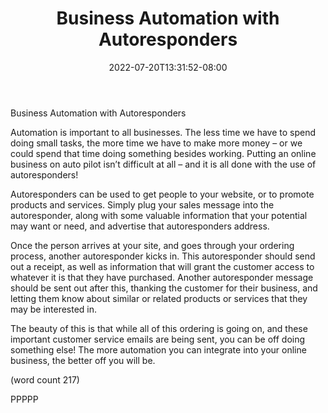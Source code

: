 ﻿---
title: "Business Automation with Autoresponders"
date: 2022-07-20T13:31:52-08:00
description: "Autoresponders Tips for Web Success"
featured_image: "/images/Autoresponders.jpg"
tags: ["Autoresponders"]
---

Business Automation with Autoresponders

Automation is important to all businesses. The less 
time we have to spend doing small tasks, the more 
time we have to make more money – or we could 
spend that time doing something besides working. 
Putting an online business on auto pilot isn’t difficult 
at all – and it is all done with the use of 
autoresponders!

Autoresponders can be used to get people to your 
website, or to promote products and services. 
Simply plug your sales message into the 
autoresponder, along with some valuable 
information that your potential may want or need, 
and advertise that autoresponders address. 

Once the person arrives at your site, and goes 
through your ordering process, another 
autoresponder kicks in. This autoresponder 
should send out a receipt, as well as information 
that will grant the customer access to whatever it 
is that they have purchased. Another autoresponder 
message should be sent out after this, thanking the 
customer for their business, and letting them know 
about similar or related products or services that they
may be interested in.

The beauty of this is that while all of this ordering is 
going on, and these important customer service 
emails are being sent, you can be off doing 
something else! The more automation you can 
integrate into your online business, the better off 
you will be. 

(word count 217)

PPPPP

